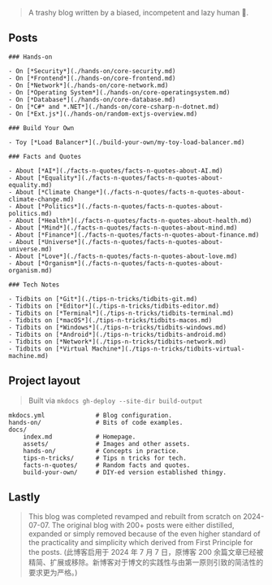 > A trashy blog written by a biased, incompetent and lazy human 🤣.

## Posts

```markmap
### Hands-on

- On [*Security*](./hands-on/core-security.md)
- On [*Frontend*](./hands-on/core-frontend.md)
- On [*Network*](./hands-on/core-network.md)
- On [*Operating System*](./hands-on/core-operatingsystem.md)
- On [*Database*](./hands-on/core-database.md)
- On [*C#* and *.NET*](./hands-on/core-csharp-n-dotnet.md)
- On [*Ext.js*](./hands-on/random-extjs-overview.md)

### Build Your Own

- Toy [*Load Balancer*](./build-your-own/my-toy-load-balancer.md)

### Facts and Quotes

- About [*AI*](./facts-n-quotes/facts-n-quotes-about-AI.md)
- About [*Equality*](./facts-n-quotes/facts-n-quotes-about-equality.md)
- About [*Climate Change*](./facts-n-quotes/facts-n-quotes-about-climate-change.md)
- About [*Politics*](./facts-n-quotes/facts-n-quotes-about-politics.md)
- About [*Health*](./facts-n-quotes/facts-n-quotes-about-health.md)
- About [*Mind*](./facts-n-quotes/facts-n-quotes-about-mind.md)
- About [*Finance*](./facts-n-quotes/facts-n-quotes-about-finance.md)
- About [*Universe*](./facts-n-quotes/facts-n-quotes-about-universe.md)
- About [*Love*](./facts-n-quotes/facts-n-quotes-about-love.md)
- About [*Organism*](./facts-n-quotes/facts-n-quotes-about-organism.md)

### Tech Notes

- Tidbits on [*Git*](./tips-n-tricks/tidbits-git.md)
- Tidbits on [*Editor*](./tips-n-tricks/tidbits-editor.md)
- Tidbits on [*Terminal*](./tips-n-tricks/tidbits-terminal.md)
- Tidbits on [*macOS*](./tips-n-tricks/tidbits-macos.md)
- Tidbits on [*Windows*](./tips-n-tricks/tidbits-windows.md)
- Tidbits on [*Android*](./tips-n-tricks/tidbits-android.md)
- Tidbits on [*Network*](./tips-n-tricks/tidbits-network.md)
- Tidbits on [*Virtual Machine*](./tips-n-tricks/tidbits-virtual-machine.md)
```

## Project layout

> Built via `mkdocs gh-deploy --site-dir build-output`

    mkdocs.yml              # Blog configuration.
    hands-on/               # Bits of code examples.
    docs/
        index.md            # Homepage.
        assets/             # Images and other assets.
        hands-on/           # Concepts in practice.
        tips-n-tricks/      # Tips n tricks for tech.
        facts-n-quotes/     # Random facts and quotes.
        build-your-own/     # DIY-ed version established thingy.

## Lastly

> This blog was completed revamped and rebuilt from scratch on 2024-07-07. The original blog with 200+ posts were either distilled, expanded or simply removed because of the even higher standard of the practicality and simplicity which derived from First Principle for the posts. (此博客启用于 2024 年 7 月 7 日，原博客 200 余篇文章已经被精简、扩展或移除。新博客对于博文的实践性与由第一原则引致的简洁性的要求更为严格。)
